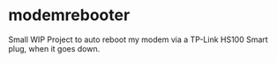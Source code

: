 # modemrebooter
Small WIP Project to auto reboot my modem via a TP-Link HS100 Smart plug, when it goes down. 
